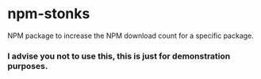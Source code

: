 # npm-stonks
NPM package to increase the NPM download count for a specific package. 

### I advise you not to use this, this is just for demonstration purposes.
